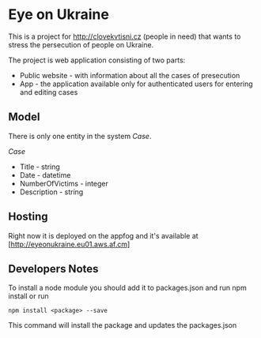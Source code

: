 # Eye on Ukraine

This is a project for http://clovekvtisni.cz (people in need) that wants to stress the persecution of people on Ukraine.

The project is web application consisting of two parts:
* Public website - with information about all the cases of presecution
* App - the application available only for authenticated users for entering and editing cases


## Model
There is only one entity in the system *Case*.

*Case*

* Title - string
* Date - datetime
* NumberOfVictims - integer
* Description - string

## Hosting
Right now it is deployed on the appfog and it's available at [http://eyeonukraine.eu01.aws.af.cm]

## Developers Notes

To install a node module you should add it to packages.json and run npm install or run

`npm install <package> --save`

This command will install the package and updates the packages.json


